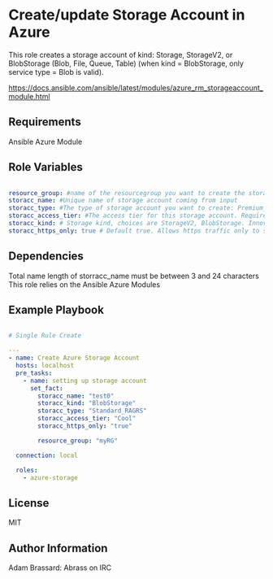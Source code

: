 Create/update Storage Account in Azure
=========

This role creates a storage account of kind: Storage, StorageV2, or BlobStorage (Blob, File, Queue, Table) (when kind = BlobStorage, only service type = Blob is valid).

<https://docs.ansible.com/ansible/latest/modules/azure_rm_storageaccount_module.html>

Requirements
------------

Ansible Azure Module

Role Variables
--------------

``` yaml

resource_group: #name of the resourcegroup you want to create the storage account in
storacc_name: #Unique name of storage account coming from input
storacc_type: #The type of storage account you want to create: Premium_LRS; Standard_GRS; Standard _LRS; StandardSSD_LRS; Standard_RAGRS; Standard_ZRS
storacc_access_tier: #The access tier for this storage account. Required for a storage account of kind 'BlobStorage' and 'StorageV2', Can't be used for General v1 storage, Choices are Hot and Cool from Ansible
storacc_kind: # Storage kind, choices are StorageV2, BlobStorage. Innovapost to use StorageV2 for most options
storacc_https_only: true # Default true. Allows https traffic only to storage service if sets to true
```

Dependencies
------------

Total name length of storracc_name must be between 3 and 24 characters
This role relies on the Ansible Azure Modules

Example Playbook
----------------

``` yaml

# Single Rule Create

---
- name: Create Azure Storage Account
  hosts: localhost
  pre_tasks:
    - name: setting up storage account
      set_fact:
        storacc_name: "test0"
        storacc_kind: "BlobStorage"
        storacc_type: "Standard_RAGRS"
        storacc_access_tier: "Cool"
        storacc_https_only: "true"

        resource_group: "myRG"

  connection: local

  roles:
    - azure-storage
```

License
-------

MIT

Author Information
------------------

Adam Brassard: Abrass on IRC
